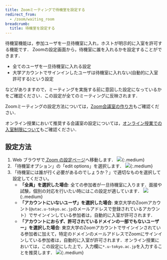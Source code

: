 ```yaml
---
title: Zoomミーティングで待機室を設定する
redirect_from:
  - /zoom/waiting_room
breadcrumb:
  title: 待機室を設定する
---
```


待機室機能は，参加ユーザを一旦待機室に入れ，ホストが明示的に入室を許可する機能です．
Zoomの設定画面から，待機室に誰を入れるかを設定することができます．

* 全てのユーザを一旦待機室に入れる設定
* 大学アカウントでサインインしたユーザは待機室に入れない(自動的に入室許可する)という設定

などがありますので，ミーティングを実施する前に意図した設定になっているかをご確認ください．この設定が全てのミーティングに反映されます．

Zoomミーティングの設定方法については，[Zoom会議室の作り方](../)もご確認ください．

オンライン授業において推奨する会議室の設定については，[オンライン授業での入室制限について](/faculty_members/zoom_access_control)もご確認ください．

## 設定方法
1. Web ブラウザで<a href="https://u-tokyo-ac-jp.zoom.us/profile/setting" target="_blank"> Zoom の設定ページ</a>へ移動します．
![](1.png){:.medium}
1. 「待機室オプション」の「edit options」を選択します．
![](2.png){:.medium}
3. 「待機室には誰が行く必要があるのでしょうか？」で適切なものを選択して設定してください。
    * **「全員」を選択した場合**: 全ての参加者が一旦待機室に入ります．面接や試験，個別の対応を行いたい時にはこの設定が適しています．
    ![](3.png){:.medium}
    * **「アカウントにいないユーザ」を選択した場合**: 東京大学のZoomアカウント(<code>@utac.u-tokyo.ac.jp</code>のメールアドレスで登録されているアカウント）でサインインしている参加者は，自動的に入室が許可されます．
    * **「アカウントにおらず、許可されているドメインの一部でもないユーザー」を選択した場合**: 東京大学のZoomアカウントでサインインされている参加者に加えて，特定のドメインのメールアドレスでZoomにサインインしている参加者は，自動的に入室が許可されます．オンライン授業においては，この設定にした上で，入力欄に<code>*.u-tokyo.ac.jp</code>を入力することを推奨します．
    ![](4.png){:.medium}